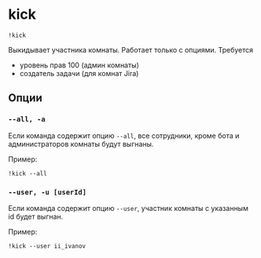 # kick

`!kick`

Выкидывает участника комнаты. Работает только с опциями.
Требуется 
* уровень прав 100 (админ комнаты)
* создатель задачи (для комнат Jira)

## Опции

### `--all, -a`  
Если команда содержит опцию `--all`, все сотрудники, кроме бота и администраторов комнаты будут выгнаны.

Пример:
```
!kick --all
```

### `--user, -u [userId]`  
Если команда содержит опцию `--user`, участник комнаты с указанным id будет выгнан.

Пример:
```
!kick --user ii_ivanov
```

